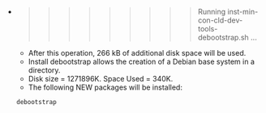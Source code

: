 * >>>>>>>>> Running inst-min-con-cld-dev-tools-debootstrap.sh ...
  * After this operation, 266 kB of additional disk space will be used.
  * Install debootstrap allows the creation of a Debian base system in a directory.
  * Disk size = 1271896K. Space Used = 340K.
  * The following NEW packages will be installed:
  ```bash
  debootstrap
  ```

